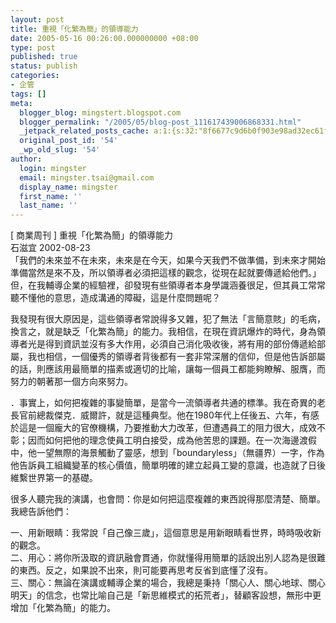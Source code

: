 ```yaml
---
layout: post
title: 重視「化繁為簡」的領導能力
date: 2005-05-16 00:26:00.000000000 +08:00
type: post
published: true
status: publish
categories:
- 企管
tags: []
meta:
  blogger_blog: mingstert.blogspot.com
  blogger_permalink: "/2005/05/blog-post_111617439006868331.html"
  _jetpack_related_posts_cache: a:1:{s:32:"8f6677c9d6b0f903e98ad32ec61f8deb";a:2:{s:7:"expires";i:1455658416;s:7:"payload";a:3:{i:0;a:1:{s:2:"id";i:58;}i:1;a:1:{s:2:"id";i:83;}i:2;a:1:{s:2:"id";i:29;}}}}
  original_post_id: '54'
  _wp_old_slug: '54'
author:
  login: mingster
  email: mingster.tsai@gmail.com
  display_name: mingster
  first_name: ''
  last_name: ''
---
```

<p class="mobile-post">[ 商業周刊 ] 重視「化繁為簡」的領導能力<br />石滋宜 2002-08-23<br />「我們的未來並不在未來，未來是在今天，如果今天我們不做準備，到未來才開始準備當然是來不及，所以領導者必須把這樣的觀念，從現在起就要傳遞給他們。」但，在我輔導企業的經驗裡，卻發現有些領導者本身學識涵養很足，但其員工常常聽不懂他的意思，造成溝通的障礙，這是什麼問題呢？</p>
<p class="mobile-post">我發現有很大原因是，這些領導者常說得多又雜，犯了無法「言簡意賅」的毛病，換言之，就是缺乏「化繁為簡」的能力。我相信，在現在資訊爆炸的時代，身為領導者光是得到資訊並沒有多大作用，必須自己消化吸收後，將有用的部份傳遞給部屬，我也相信，一個優秀的領導者背後都有一套非常深層的信仰，但是他告訴部屬的話，則應該用最簡單的描素或適切的比喻，讓每一個員工都能夠瞭解、服膺，而努力的朝著那一個方向來努力。</p>
<p class="mobile-post">．事實上，如何把複雜的事變簡單，是當今一流領導者共通的標準。我在奇異的老長官前總裁傑克．威爾許，就是這種典型。他在1980年代上任後五、六年，有感於這是一個龐大的官僚機構，乃要推動大力改革，但遭遇員工的阻力很大，成效不彰；因而如何把他的理念使員工明白接受，成為他苦思的課題。在一次海邊渡假中，他一望無際的海景觸動了靈感，想到「boundaryless」（無疆界）一字，作為他告訴員工組織變革的核心價值，簡單明確的建立起員工變的意識，也造就了日後維繫世界第一的基礎。</p>
<p class="mobile-post">很多人聽完我的演講，也會問：你是如何把這麼複雜的東西說得那麼清楚、簡單。我總告訴他們：</p>
<p>一、用新眼睛：我常說「自己像三歲」，這個意思是用新眼睛看世界，時時吸收新的觀念。<br />二、用心：將你所汲取的資訊融會貫通，你就懂得用簡單的話說出別人認為是很難的東西。反之，如果說不出來，則可能要再思考反省到底懂了沒有。<br />三、關心：無論在演講或輔導企業的場合，我總是秉持「關心人、關心地球、關心明天」的信念，也常比喻自己是「新思維模式的拓荒者」，替顧客設想，無形中更增加「化繁為簡」的能力。 </p>
